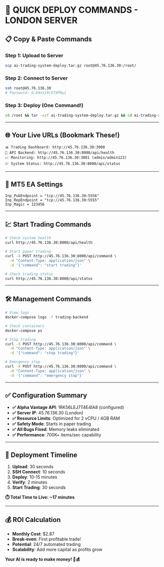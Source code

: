# 🚀 **QUICK DEPLOY COMMANDS - LONDON SERVER**

## 📋 **Copy & Paste Commands**

### **Step 1: Upload to Server**
```bash
scp ai-trading-system-deploy.tar.gz root@45.76.136.30:/root/
```

### **Step 2: Connect to Server**
```bash
ssh root@45.76.136.30
# Password: G-b9ni}9r5TXPRy{
```

### **Step 3: Deploy (One Command!)**
```bash
cd /root && tar -xzf ai-trading-system-deploy.tar.gz && cd ai-trading-system && chmod +x deploy.sh && ./deploy.sh
```

---

## 🌐 **Your Live URLs (Bookmark These!)**

```
📊 Trading Dashboard: http://45.76.136.30:3000
🔧 API Backend: http://45.76.136.30:8000/api/health
📈 Monitoring: http://45.76.136.30:3001 (admin/admin123)
💹 System Status: http://45.76.136.30:8000/api/status
```

---

## 🔌 **MT5 EA Settings**

```mql5
Inp_PubEndpoint = "tcp://45.76.136.30:5556"
Inp_RepEndpoint = "tcp://45.76.136.30:5555"
Inp_Magic = 123456
```

---

## 💹 **Start Trading Commands**

```bash
# Check system health
curl http://45.76.136.30:8000/api/health

# Start paper trading
curl -X POST http://45.76.136.30:8000/api/command \
  -H "Content-Type: application/json" \
  -d '{"command": "start trading"}'

# Check trading status
curl http://45.76.136.30:8000/api/status
```

---

## 🛠️ **Management Commands**

```bash
# View logs
docker-compose logs -f trading-backend

# Check containers
docker-compose ps

# Stop trading
curl -X POST http://45.76.136.30:8000/api/command \
  -H "Content-Type: application/json" \
  -d '{"command": "stop trading"}'

# Emergency stop
curl -X POST http://45.76.136.30:8000/api/command \
  -H "Content-Type: application/json" \
  -d '{"command": "emergency stop"}'
```

---

## ✅ **Configuration Summary**
- **✅ Alpha Vantage API**: 1RK56LEJ7T4E4IA8 (configured)
- **✅ Server IP**: 45.76.136.30 (London)
- **✅ Resource Limits**: Optimized for 2 vCPU / 4GB RAM
- **✅ Safety Mode**: Starts in paper trading
- **✅ All Bugs Fixed**: Memory leaks eliminated
- **✅ Performance**: 700K+ items/sec capability

---

## 🎯 **Deployment Timeline**
1. **Upload**: 30 seconds
2. **SSH Connect**: 10 seconds  
3. **Deploy**: 10-15 minutes
4. **Verify**: 2 minutes
5. **Start Trading**: 30 seconds

**⏱️ Total Time to Live: ~17 minutes**

---

## 💰 **ROI Calculation**
- **Monthly Cost**: $2.87
- **Break-even**: First profitable trade!
- **Potential**: 24/7 automated trading
- **Scalability**: Add more capital as profits grow

**Your AI is ready to make money! 🚀💰**